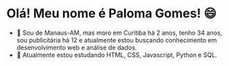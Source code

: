 # Olá! Meu nome é Paloma Gomes! 😄

- 👋 Sou de Manaus-AM, mas moro em Curitiba há 2 anos, tenho 34 anos, sou publicitária há 12 e atualmente estou buscando conhecimento em desenvolvimento web e análise de dados.
- 🌱 Atualmente estou estudando HTML, CSS, Javascript, Python e SQL.
